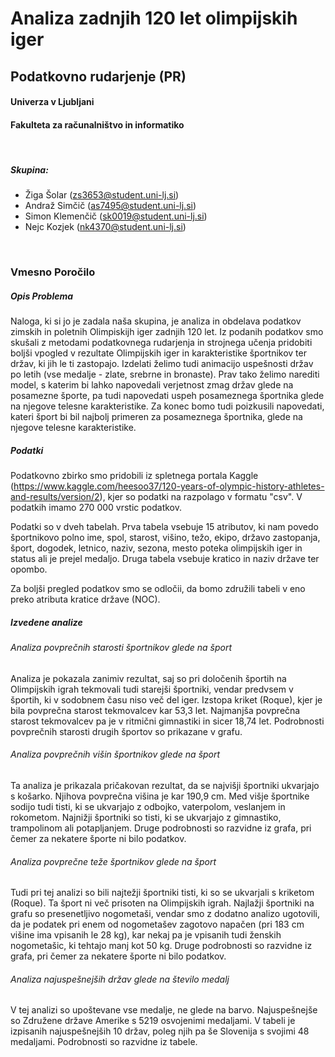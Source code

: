 # Analiza zadnjih 120 let olimpijskih iger
## Podatkovno rudarjenje (PR)
#### Univerza v Ljubljani
#### Fakulteta za računalništvo in informatiko
<br>

##### Skupina:
 - Žiga Šolar	(zs3653@student.uni-lj.si)
 - Andraž Simčič (as7495@student.uni-lj.si)
 - Simon Klemenčič (sk0019@student.uni-lj.si)
 - Nejc Kozjek (nk4370@student.uni-lj.si)
 
<br>

### Vmesno Poročilo

##### Opis Problema

Naloga, ki si jo je zadala naša skupina, je analiza in obdelava podatkov zimskih in poletnih Olimpiskijh iger zadnjih 120 let. Iz podanih podatkov smo skušali z metodami podatkovnega rudarjenja in strojnega učenja pridobiti boljši vpogled v rezultate Olimpijskih iger in karakteristike športnikov ter držav, ki jih le ti zastopajo. Izdelati želimo tudi animacijo uspešnosti držav po letih (vse medalje - zlate, srebrne in bronaste). Prav tako želimo narediti model, s katerim bi lahko napovedali verjetnost zmag držav glede na posamezne športe, pa tudi napovedati uspeh posameznega športnika glede na njegove telesne karakteristike. Za konec bomo tudi poizkusili napovedati, kateri šport bi bil najbolj primeren za posameznega športnika, glede na njegove telesne karakteristike.


##### Podatki

Podatkovno zbirko smo pridobili iz spletnega portala Kaggle (https://www.kaggle.com/heesoo37/120-years-of-olympic-history-athletes-and-results/version/2), kjer so podatki na razpolago v formatu "csv". V podatkih imamo 270 000 vrstic podatkov.

Podatki so v dveh tabelah. Prva tabela vsebuje 15 atributov, ki nam povedo športnikovo polno ime, spol, starost, višino, težo, ekipo, državo zastopanja, šport, dogodek, letnico, naziv, sezona, mesto poteka olimpijskih iger in status ali je prejel medaljo. Druga tabela vsebuje kratico in naziv države ter opombo.

Za boljši pregled podatkov smo se odločii, da bomo združili tabeli v eno preko atributa kratice države (NOC).

##### Izvedene analize
###### Analiza povprečnih starosti športnikov glede na šport

Analiza je pokazala zanimiv rezultat, saj so pri določenih športih na Olimpijskih igrah tekmovali tudi starejši športniki, vendar predvsem v športih, ki v sodobnem času niso več del iger. Izstopa kriket (Roque), kjer je bila povprečna starost tekmovalcev kar 53,3 let. Najmanjša povprečna starost tekmovalcev pa je v ritmični gimnastiki in sicer 18,74 let. Podrobnosti povprečnih starosti drugih športov so prikazane v grafu.

###### Analiza povprečnih višin športnikov glede na šport

Ta analiza je prikazala pričakovan rezultat, da se najvišji športniki ukvarjajo s košarko. Njihova povprečna višina je kar 190,9 cm. Med višje športnike sodijo tudi tisti, ki se ukvarjajo z odbojko, vaterpolom, veslanjem in rokometom. Najnižji športniki so tisti, ki se ukvarjajo z gimnastiko, trampolinom ali potapljanjem. Druge podrobnosti so razvidne iz grafa, pri čemer za nekatere športe ni bilo podatkov.

###### Analiza povprečne teže športnikov glede na šport

Tudi pri tej analizi so bili najtežji športniki tisti, ki so se ukvarjali s kriketom (Roque). Ta šport ni več prisoten na Olimpijskih igrah. Najlažji športniki na grafu so presenetljivo nogometaši, vendar smo z dodatno analizo ugotovili, da je podatek pri enem od nogometašev zagotovo napačen (pri 183 cm višine ima vpisanih le 28 kg), kar nekaj pa je vpisanih tudi ženskih nogometašic, ki tehtajo manj kot 50 kg. Druge podrobnosti so razvidne iz grafa, pri čemer za nekatere športe ni bilo podatkov.

###### Analiza najuspešnejših držav glede na število medalj

V tej analizi so upoštevane vse medalje, ne glede na barvo. Najuspešnejše so Združene države Amerike s 5219 osvojenimi medaljami. V tabeli je izpisanih najuspešnejših 10 držav, poleg njih pa še Slovenija s svojimi 48 medaljami. Podrobnosti so razvidne iz tabele.
